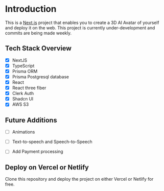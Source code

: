 # Introduction

This is a [Next.js](https://nextjs.org) project that enables you to create a 3D AI Avatar of yourself and deploy it on the web. This project is currently under-development and commits are being made weekly.

## Tech Stack Overview

- [x] NextJS
- [x] TypeScript
- [x] Prisma ORM
- [x] Prisma Postgresql database
- [x] React
- [x] React three fiber
- [x] Clerk Auth
- [x] Shadcn UI
- [x] AWS S3

## Future Additions

- [ ] Animations
- [ ] Text-to-speech and Speech-to-Speech
- [ ] Add Payment processing
      

## Deploy on Vercel or Netlify

Clone this repository and deploy the project on either Vercel or Netlify for free.
